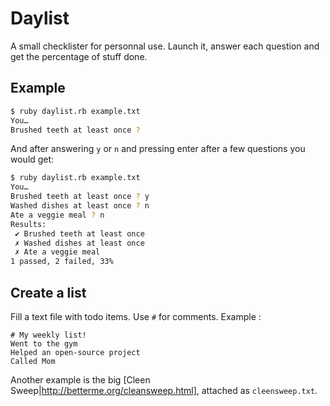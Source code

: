 Daylist
=======

A small checklister for personnal use. Launch it, answer each question and get
the percentage of stuff done.

Example
-------

```bash
$ ruby daylist.rb example.txt
You…
Brushed teeth at least once ?
```

And after answering `y` or `n` and pressing enter after a few questions you
would get:

```bash
$ ruby daylist.rb example.txt
You…
Brushed teeth at least once ? y
Washed dishes at least once ? n
Ate a veggie meal ? n
Results:
 ✔ Brushed teeth at least once
 ✗ Washed dishes at least once
 ✗ Ate a veggie meal
1 passed, 2 failed, 33%
```

Create a list
-------------

Fill a text file with todo items. Use `#` for comments. Example :

    # My weekly list!
    Went to the gym
    Helped an open-source project
    Called Mom

Another example is the big [Cleen Sweep|http://betterme.org/cleansweep.html],
attached as `cleensweep.txt`.
